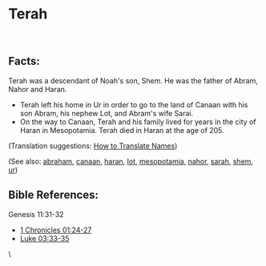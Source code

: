 # Terah #

​

## Facts: ##

Terah was a descendant of Noah's son, Shem. He was the father of Abram, Nahor and Haran.

* Terah left his home in Ur in order to go to the land of Canaan with his son Abram, his nephew Lot, and Abram's wife Sarai.
* On the way to Canaan, Terah and his family lived for years in the city of Haran in Mesopotamia. Terah died in Haran at the age of 205.

(Translation suggestions: [How to Translate Names](https://git.door43.org/Door43/en-ta-translate-vol1/src/master/content/translate_names.md))

(See also: [abraham](../other/abraham.md), [canaan](../other/canaan.md), [haran](../other/haran.md), [lot](../other/lot.md), [mesopotamia](../other/mesopotamia.md), [nahor](../other/nahor.md), [sarah](../other/sarah.md), [shem](../other/shem.md), [ur](../other/ur.md))

## Bible References: ##

Genesis 11:31-32

* [1 Chronicles 01:24-27](https://door43.org/en/bible/notes/1ch/01/24)
* [Luke 03:33-35](https://door43.org/en/bible/notes/luk/03/33)

\\ 

